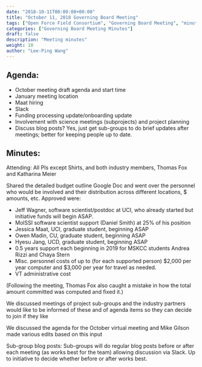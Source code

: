 ```yaml
---
date: "2018-10-11T00:00:00+00:00"
title: "October 11, 2018 Governing Board Meeting"
tags: ["Open Force Field Consortium", "Governing Board Meeting", "minutes"]
categories: ["Governing Board Meeting Minutes"]
draft: false
description: "Meeting minutes"
weight: 10
author: "Lee-Ping Wang"
---
```


## Agenda:
- October meeting draft agenda and start time
- January meeting location
- Maat hiring
- Slack
- Funding processing update/onboarding update
- Involvement with science meetings (subprojects) and project planning
- Discuss blog posts? Yes, just get sub-groups to do brief updates after meetings; better for keeping people up to date.

## Minutes:
Attending: All PIs except Shirts, and both industry members, Thomas Fox and Katharina Meier

Shared the detailed budget outline Google Doc and went over the personnel who would be involved and their distribution across different locations, $ amounts, etc. Approved were:

- Jeff Wagner, software scientist/postdoc at UCI, who already started but initiative funds will begin ASAP.
- MolSSI software scientist support (Daniel Smith) at 25% of his position
- Jessica Maat, UCI, graduate student, beginning ASAP
- Owen Madin, CU, graduate student, beginning ASAP
- Hyesu Jang, UCD, graduate student, beginning ASAP
- 0.5 years support each beginning in 2019 for MSKCC students Andrea Rizzi and Chaya Stern
- Misc. personnel costs of up to (for each supported person) \$2,000 per year computer and \$3,000 per year for travel as needed.
- VT administrative cost

(Following the meeting, Thomas Fox also caught a mistake in how the total amount committed was computed and fixed it.)

We discussed meetings of project sub-groups and the industry partners would like to be informed of these and of agenda items so they can decide to join if they like

We discussed the agenda for the October virtual meeting and Mike Gilson made various edits based on this input

Sub-group blog posts: Sub-groups will do regular blog posts before or after each meeting (as works best for the team) allowing discussion via Slack. Up to initiative to decide whether before or after works best.
